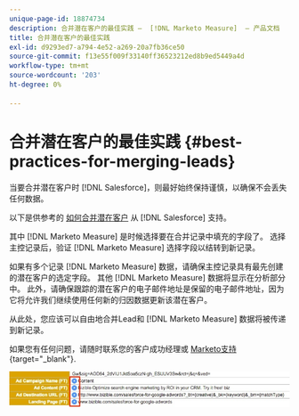 ```yaml
---
unique-page-id: 18874734
description: 合并潜在客户的最佳实践 —  [!DNL Marketo Measure]  — 产品文档
title: 合并潜在客户的最佳实践
exl-id: d9293ed7-a794-4e52-a269-20a7fb36ce50
source-git-commit: f13e55f009f33140ff36523212ed8b9ed5449a4d
workflow-type: tm+mt
source-wordcount: '203'
ht-degree: 0%

---
```


# 合并潜在客户的最佳实践 {#best-practices-for-merging-leads}

当要合并潜在客户时 [!DNL Salesforce]，则最好始终保持谨慎，以确保不会丢失任何数据。

以下是供参考的 [如何合并潜在客户](https://help.salesforce.com/HTViewHelpDoc?id=leads_merge.htm&amp;language=en_US) 从 [!DNL Salesforce] 支持。

其中 [!DNL Marketo Measure] 是时候选择要在合并记录中填充的字段了。 选择主控记录后，验证 [!DNL Marketo Measure] 选择字段以结转到新记录。

如果有多个记录 [!DNL Marketo Measure] 数据，请确保主控记录具有最先创建的潜在客户的选定字段。 其他 [!DNL Marketo Measure] 数据将显示在分析部分中。 此外，请确保跟踪的潜在客户的电子邮件地址是保留的电子邮件地址，因为它将允许我们继续使用任何新的归因数据更新该潜在客户。

从此处，您应该可以自由地合并Lead和 [!DNL Marketo Measure] 数据将被传递到新记录。

如果您有任何问题，请随时联系您的客户成功经理或 [Marketo支持](https://nation.marketo.com/t5/support/ct-p/Support){target="_blank"}.

![](assets/1.jpg)
